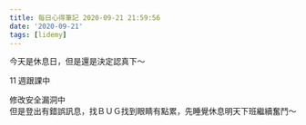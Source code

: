 ```yaml
---
title: 每日心得筆記 2020-09-21 21:59:56
date: '2020-09-21'
tags: [lidemy]
---
```


今天是休息日，但是還是決定認真下～

11 週跟課中

修改安全漏洞中  
但是登出有錯誤訊息，找ＢＵＧ找到眼睛有點累，先睡覺休息明天下班繼續奮鬥～
